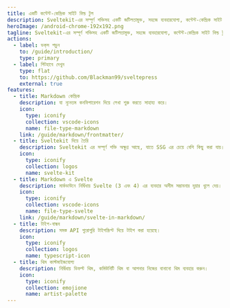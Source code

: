 ```yaml
---
title: একটি কন্টেন্ট-কেন্দ্রিক সাইট বিল্ড টুল
description: Sveltekit-এর সম্পূর্ণ শক্তিসহ একটি জটিলতামুক্ত, সহজে ব্যবহারযোগ্য, কন্টেন্ট-কেন্দ্রিক সাইট বিল্ড টুল।
heroImage: /android-chrome-192x192.png
tagline: Sveltekit-এর সম্পূর্ণ শক্তিসহ একটি জটিলতামুক্ত, সহজে ব্যবহারযোগ্য, কন্টেন্ট-কেন্দ্রিক সাইট বিল্ড টুল।
actions:
  - label: ডক্‌স পড়ুন
    to: /guide/introduction/
    type: primary
  - label: গিটহাবে দেখুন
    type: flat
    to: https://github.com/Blackman99/sveltepress
    external: true
features:
  - title: Markdown কেন্দ্রিক
    description: যা ন্যূনতম কনফিগারেশন দিয়ে লেখা শুরু করতে সাহায্য করে।
    icon:
      type: iconify
      collection: vscode-icons
      name: file-type-markdown
    link: /guide/markdown/frontmatter/
  - title: Sveltekit দিয়ে তৈরি
    description: Sveltekit এর সম্পূর্ণ শক্তি অক্ষুণ্ণ আছে, যাতে SSG এর চেয়ে বেশি কিছু করা যায়। 
    icon:
      type: iconify
      collection: logos
      name: svelte-kit
  - title: Markdown এ Svelte 
    description: মার্কডাউনে নির্দ্বিধায় Svelte (3 এবং 4) এর ব্যবহার অসীম সম্ভাবনার দুয়ার খুলে দেয়। 
    icon:
      type: iconify
      collection: vscode-icons
      name: file-type-svelte
    link: /guide/markdown/svelte-in-markdown/
  - title: টাইপ-বান্ধব
    description: সমস্ত API পুরোপুরি টাইপস্ক্রিপ্ট দিয়ে টাইপ করা হয়েছে।
    icon:
      type: iconify
      collection: logos
      name: typescript-icon
  - title: থিম কাস্টমাইজযোগ্য
    description: নির্দ্বিধায় ডিফল্ট থিম, কমিউনিটি থিম বা আপনার নিজের বানানো থিম ব্যবহার করুন। 
    icon:
      type: iconify
      collection: emojione
      name: artist-palette
---
```

